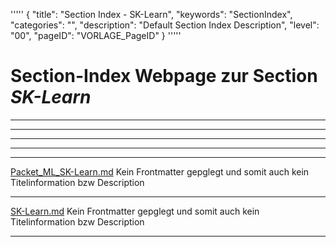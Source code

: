 '''''
{
"title": "Section Index - SK-Learn",
"keywords": "SectionIndex",
"categories": "",
"description": "Default Section Index Description",
"level": "00",
"pageID": "VORLAGE_PageID"
}
'''''


<h1>Section-Index Webpage zur Section <i>SK-Learn</i></h1>

<hr><hr><hr><hr><hr>


[Packet_ML_SK-Learn.md](./Packet_ML_SK-Learn.md)
Kein Frontmatter gepglegt und somit auch kein Titelinformation bzw Description<hr>


[SK-Learn.md](./SK-Learn.md)
Kein Frontmatter gepglegt und somit auch kein Titelinformation bzw Description<hr>
